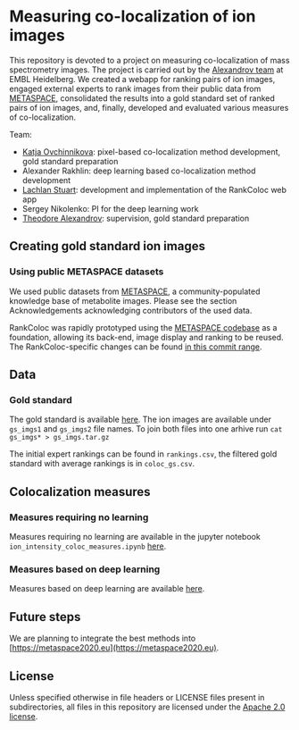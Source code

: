 # Measuring co-localization of ion images

This repository is devoted to a project on measuring co-localization of mass spectrometry images. The project is carried out by the [Alexandrov team](https://www.embl.de/research/units/scb/alexandrov/) at EMBL Heidelberg. We created a webapp for ranking pairs of ion images, engaged external experts to rank images from their public data from [METASPACE](http://metaspace2020.eu), consolidated the results into a gold standard set of ranked pairs of ion images, and, finally, developed and evaluated various measures of co-localization.

Team:

- [Katja Ovchinnikova](http://ovchinnikova.me/): pixel-based co-localization method development, gold standard preparation
- Alexander Rakhlin: deep learning based co-localization method development
- [Lachlan Stuart](https://github.com/LachlanStuart): development and implementation of the RankColoc web app
- Sergey Nikolenko: PI for the deep learning work
- [Theodore Alexandrov](https://www.embl.de/research/units/scb/alexandrov/members/index.php?s_personId=CP-60020464): supervision, gold standard preparation

## Creating gold standard ion images

### Using public METASPACE datasets

We used public datasets from [METASPACE](http://metaspace2020.eu), a community-populated knowledge base of metabolite images. Please see the section Acknowledgements acknowledging contributors of the used data.

RankColoc was rapidly prototyped using the [METASPACE codebase](https://github.com/metaspace2020/metaspace/) as a foundation,
allowing its back-end, image display and ranking to be reused. The RankColoc-specific changes can be found 
[in this commit range](https://github.com/metaspace2020/coloc/compare/2d316a9049c561e5f5b7a0deded05930a435dc14...67f8fa10e5aa1f7a1052c4adaae997a489b9ce52). 

## Data

### Gold standard

The gold standard is available [here](https://github.com/metaspace2020/coloc/tree/master/GS).
The ion images are available under `gs_imgs1` and `gs_imgs2` file names. To join both files into one arhive run `cat gs_imgs* > gs_imgs.tar.gz`

The initial expert rankings can be found in `rankings.csv`, the filtered gold standard with average rankings is in `coloc_gs.csv`.

## Colocalization measures

### Measures requiring no learning

Measures requiring no learning are available in the jupyter notebook `ion_intensity_coloc_measures.ipynb` [here](https://github.com/metaspace2020/coloc/tree/master/measures/NoLearning).

### Measures based on deep learning

Measures based on deep learning are available [here](https://github.com/metaspace2020/coloc/tree/master/measures/DLcoloc).

## Future steps

We are planning to integrate the best methods into [https://metaspace2020.eu](https://metaspace2020.eu).

## License

Unless specified otherwise in file headers or LICENSE files present in subdirectories, all files in this repository are licensed under the [Apache 2.0 license](LICENSE).
